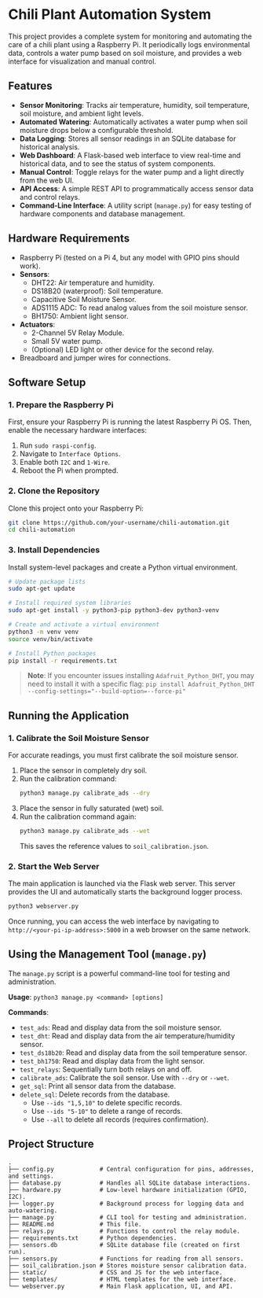 # Chili Plant Automation System

This project provides a complete system for monitoring and automating the care of a chili plant using a Raspberry Pi. It periodically logs environmental data, controls a water pump based on soil moisture, and provides a web interface for visualization and manual control.

## Features

- **Sensor Monitoring**: Tracks air temperature, humidity, soil temperature, soil moisture, and ambient light levels.
- **Automated Watering**: Automatically activates a water pump when soil moisture drops below a configurable threshold.
- **Data Logging**: Stores all sensor readings in an SQLite database for historical analysis.
- **Web Dashboard**: A Flask-based web interface to view real-time and historical data, and to see the status of system components.
- **Manual Control**: Toggle relays for the water pump and a light directly from the web UI.
- **API Access**: A simple REST API to programmatically access sensor data and control relays.
- **Command-Line Interface**: A utility script (`manage.py`) for easy testing of hardware components and database management.

## Hardware Requirements

- Raspberry Pi (tested on a Pi 4, but any model with GPIO pins should work).
- **Sensors**:
    - DHT22: Air temperature and humidity.
    - DS18B20 (waterproof): Soil temperature.
    - Capacitive Soil Moisture Sensor.
    - ADS1115 ADC: To read analog values from the soil moisture sensor.
    - BH1750: Ambient light sensor.
- **Actuators**:
    - 2-Channel 5V Relay Module.
    - Small 5V water pump.
    - (Optional) LED light or other device for the second relay.
- Breadboard and jumper wires for connections.

## Software Setup

### 1. Prepare the Raspberry Pi

First, ensure your Raspberry Pi is running the latest Raspberry Pi OS. Then, enable the necessary hardware interfaces:

1.  Run `sudo raspi-config`.
2.  Navigate to `Interface Options`.
3.  Enable both `I2C` and `1-Wire`.
4.  Reboot the Pi when prompted.

### 2. Clone the Repository

Clone this project onto your Raspberry Pi:
```bash
git clone https://github.com/your-username/chili-automation.git
cd chili-automation
```

### 3. Install Dependencies

Install system-level packages and create a Python virtual environment.

```bash
# Update package lists
sudo apt-get update

# Install required system libraries
sudo apt-get install -y python3-pip python3-dev python3-venv

# Create and activate a virtual environment
python3 -m venv venv
source venv/bin/activate

# Install Python packages
pip install -r requirements.txt
```
> **Note**: If you encounter issues installing `Adafruit_Python_DHT`, you may need to install it with a specific flag: `pip install Adafruit_Python_DHT --config-settings="--build-option=--force-pi"`

## Running the Application

### 1. Calibrate the Soil Moisture Sensor

For accurate readings, you must first calibrate the soil moisture sensor.

1.  Place the sensor in completely dry soil.
2.  Run the calibration command:
    ```bash
    python3 manage.py calibrate_ads --dry
    ```
3.  Place the sensor in fully saturated (wet) soil.
4.  Run the calibration command again:
    ```bash
    python3 manage.py calibrate_ads --wet
    ```
    This saves the reference values to `soil_calibration.json`.

### 2. Start the Web Server

The main application is launched via the Flask web server. This server provides the UI and automatically starts the background logger process.

```bash
python3 webserver.py
```

Once running, you can access the web interface by navigating to `http://<your-pi-ip-address>:5000` in a web browser on the same network.

## Using the Management Tool (`manage.py`)

The `manage.py` script is a powerful command-line tool for testing and administration.

**Usage**: `python3 manage.py <command> [options]`

**Commands**:
- `test_ads`: Read and display data from the soil moisture sensor.
- `test_dht`: Read and display data from the air temperature/humidity sensor.
- `test_ds18b20`: Read and display data from the soil temperature sensor.
- `test_bh1750`: Read and display data from the light sensor.
- `test_relays`: Sequentially turn both relays on and off.
- `calibrate_ads`: Calibrate the soil sensor. Use with `--dry` or `--wet`.
- `get_sql`: Print all sensor data from the database.
- `delete_sql`: Delete records from the database.
    - Use `--ids "1,5,10"` to delete specific records.
    - Use `--ids "5-10"` to delete a range of records.
    - Use `--all` to delete all records (requires confirmation).

## Project Structure

```
.
├── config.py             # Central configuration for pins, addresses, and settings.
├── database.py           # Handles all SQLite database interactions.
├── hardware.py           # Low-level hardware initialization (GPIO, I2C).
├── logger.py             # Background process for logging data and auto-watering.
├── manage.py             # CLI tool for testing and administration.
├── README.md             # This file.
├── relays.py             # Functions to control the relay module.
├── requirements.txt      # Python dependencies.
├── sensors.db            # SQLite database file (created on first run).
├── sensors.py            # Functions for reading from all sensors.
├── soil_calibration.json # Stores moisture sensor calibration data.
├── static/               # CSS and JS for the web interface.
├── templates/            # HTML templates for the web interface.
└── webserver.py          # Main Flask application, UI, and API.
```